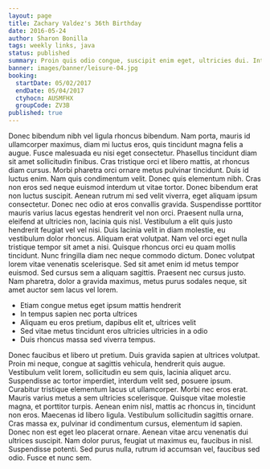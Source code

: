 ```yaml
---
layout: page
title: Zachary Valdez's 36th Birthday
date: 2016-05-24
author: Sharon Bonilla
tags: weekly links, java
status: published
summary: Proin quis odio congue, suscipit enim eget, ultricies dui. Integer.
banner: images/banner/leisure-04.jpg
booking:
  startDate: 05/02/2017
  endDate: 05/04/2017
  ctyhocn: AUSMFHX
  groupCode: ZV3B
published: true
---
```

Donec bibendum nibh vel ligula rhoncus bibendum. Nam porta, mauris id ullamcorper maximus, diam mi luctus eros, quis tincidunt magna felis a augue. Fusce malesuada eu nisi eget consectetur. Phasellus tincidunt diam sit amet sollicitudin finibus. Cras tristique orci et libero mattis, at rhoncus diam cursus. Morbi pharetra orci ornare metus pulvinar tincidunt. Duis id luctus enim. Nam quis condimentum velit. Donec quis elementum nibh. Cras non eros sed neque euismod interdum ut vitae tortor.
Donec bibendum erat non luctus suscipit. Aenean rutrum mi sed velit viverra, eget aliquam ipsum consectetur. Donec nec odio at eros convallis gravida. Suspendisse porttitor mauris varius lacus egestas hendrerit vel non orci. Praesent nulla urna, eleifend at ultricies non, lacinia quis nisl. Vestibulum a elit quis justo hendrerit feugiat vel vel nisi. Duis lacinia velit in diam molestie, eu vestibulum dolor rhoncus. Aliquam erat volutpat. Nam vel orci eget nulla tristique tempor sit amet a nisi. Quisque rhoncus orci eu quam mollis tincidunt. Nunc fringilla diam nec neque commodo dictum. Donec volutpat lorem vitae venenatis scelerisque. Sed sit amet enim id metus tempor euismod. Sed cursus sem a aliquam sagittis. Praesent nec cursus justo. Nam pharetra, dolor a gravida maximus, metus purus sodales neque, sit amet auctor sem lacus vel lorem.

* Etiam congue metus eget ipsum mattis hendrerit
* In tempus sapien nec porta ultrices
* Aliquam eu eros pretium, dapibus elit et, ultrices velit
* Sed vitae metus tincidunt eros ultricies ultricies in a odio
* Duis rhoncus massa sed viverra tempus.

Donec faucibus et libero ut pretium. Duis gravida sapien at ultrices volutpat. Proin mi neque, congue at sagittis vehicula, hendrerit quis augue. Vestibulum velit lorem, sollicitudin eu sem quis, lacinia aliquet arcu. Suspendisse ac tortor imperdiet, interdum velit sed, posuere ipsum. Curabitur tristique elementum lacus ut ullamcorper. Morbi nec eros erat. Mauris varius metus a sem ultricies scelerisque. Quisque vitae molestie magna, et porttitor turpis. Aenean enim nisl, mattis ac rhoncus in, tincidunt non eros. Maecenas id libero ligula. Vestibulum sollicitudin sagittis ornare.
Cras massa ex, pulvinar id condimentum cursus, elementum id sapien. Donec non est eget leo placerat ornare. Aenean vitae arcu venenatis dui ultrices suscipit. Nam dolor purus, feugiat ut maximus eu, faucibus in nisl. Suspendisse potenti. Sed purus nulla, rutrum id accumsan vel, faucibus sed odio. Fusce et nunc sem.
